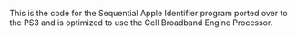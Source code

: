 This is the code for the Sequential Apple Identifier program ported over to the PS3 and is optimized to use the Cell Broadband Engine Processor.